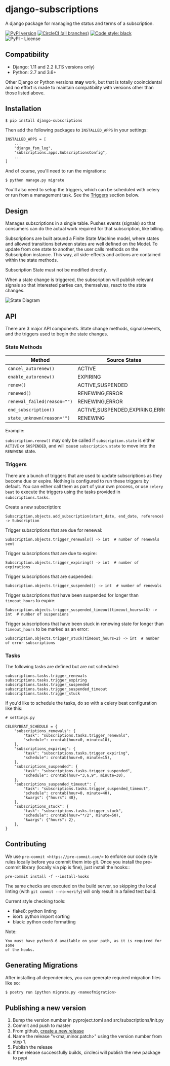 # django-subscriptions

A django package for managing the status and terms of a subscription.

[![PyPI version](https://badge.fury.io/py/django-subscriptions.svg)](https://badge.fury.io/py/django-subscriptions)
[![CircleCI (all branches)](https://img.shields.io/circleci/project/github/kogan/django-subscriptions.svg)](https://circleci.com/gh/kogan/django-subscriptions)
[![Code style: black](https://img.shields.io/badge/code%20style-black-000000.svg)](https://github.com/ambv/black)
![PyPI - License](https://img.shields.io/pypi/l/django-subscriptions.svg?style=popout)

## Compatibility

- Django: 1.11 and 2.2 (LTS versions only)
- Python: 2.7 and 3.6+

Other Django or Python versions **may** work, but that is totally cooincidental
and no effort is made to maintain compatibility with versions other than those
listed above.

## Installation

```bash
$ pip install django-subscriptions
```

Then add the following packages to `INSTALLED_APPS` in your settings:

```
INSTALLED_APPS = [
    ...
    "django_fsm_log",
    "subscriptions.apps.SubscriptionsConfig",
    ...
]
```

And of course, you'll need to run the migrations:

```
$ python manage.py migrate
```

You'll also need to setup the triggers, which can be scheduled with celery or
run from a management task. See the [Triggers](#triggers) section below.

## Design

Manages subscriptions in a single table. Pushes events (signals) so that
consumers can do the actual work required for that subscription, like billing.

Subscriptions are built around a Finite State Machine model, where states and
allowed transitions between states are well defined on the Model. To update from
one state to another, the user calls methods on the Subscription instance. This
way, all side-effects and actions are contained within the state methods.

Subscription State must not be modified directly.

When a state change is triggered, the subscription will publish relevant signals
so that interested parties can, themselves, react to the state changes.

![State Diagram](subscriptions-state-diagram.png)

## API

There are 3 major API components. State change methods, signals/events, and the
triggers used to begin the state changes.

### State Methods


| Method                    	| Source States                   	| Target State 	| Signal Emitted       	|
|-------------------------- 	|---------------------------------	|--------------	|----------------------	|
| `cancel_autorenew()`      	| ACTIVE                          	| EXPIRING     	| `autorenew_canceled` 	|
| `enable_autorenew()`      	| EXPIRING                        	| ACTIVE       	| `autorenew_enabled`  	|
| `renew()`                 	| ACTIVE,SUSPENDED                	| RENEWING     	| `subscription_due`   	|
| `renewed()`               	| RENEWING,ERROR                  	| ACTIVE       	| `subscription_renewed`	|
| `renewal_failed(reason="")`	| RENEWING,ERROR                  	| SUSPENDED    	| `renewal_failed`     	|
| `end_subscription()`      	| ACTIVE,SUSPENDED,EXPIRING,ERROR 	| ENDED        	| `subscription_ended` 	|
| `state_unknown(reason="")`	| RENEWING                        	| ERROR        	| `subscription_error` 	|

Example:

`subscription.renew()` may only be called if `subscription.state` is either `ACTIVE` or `SUSPENDED`,
and will cause `subscription.state` to move into the `RENEWING` state.


### Triggers

There are a bunch of triggers that are used to update subscriptions as they become
due or expire. Nothing is configured to run these triggers by default. You can
either call them as part of your own process, or use `celery beat` to execute
the triggers using the tasks provided in `subscriptions.tasks`.


Create a new subscription:

```
Subscription.objects.add_subscription(start_date, end_date, reference) -> Subscription
```

Trigger subscriptions that are due for renewal:

```
Subscription.objects.trigger_renewals() -> int  # number of renewals sent
```

Trigger subscriptions that are due to expire:

```
Subscription.objects.trigger_expiring() -> int  # number of expirations
```

Trigger subscriptions that are suspended:

```
Subscription.objects.trigger_suspended() -> int  # number of renewals
```

Trigger subscriptions that have been suspended for longer than `timeout_hours` to
expire:

```
Subscription.objects.trigger_suspended_timeout(timeout_hours=48) -> int  # number of suspensions
```

Trigger subscriptions that have been stuck in renewing state for longer than `timeout_hours`
to be marked as an error:

```
Subscription.objects.trigger_stuck(timeout_hours=2) -> int  # number of error subscriptions
```


### Tasks

The following tasks are defined but are not scheduled:

```
subscriptions.tasks.trigger_renewals
subscriptions.tasks.trigger_expiring
subscriptions.tasks.trigger_suspended
subscriptions.tasks.trigger_suspended_timeout
subscriptions.tasks.trigger_stuck
```

If you'd like to schedule the tasks, do so with a celery beat configuration like this:

```
# settings.py

CELERYBEAT_SCHEDULE = {
    "subscriptions_renewals": {
        "task": "subscriptions.tasks.trigger_renewals",
        "schedule": crontab(hour=0, minute=10),
    },
    "subscriptions_expiring": {
        "task": "subscriptions.tasks.trigger_expiring",
        "schedule": crontab(hour=0, minute=15),
    },
    "subscriptions_suspended": {
        "task": "subscriptions.tasks.trigger_suspended",
        "schedule": crontab(hour="3,6,9", minute=30),
    },
    "subscriptions_suspended_timeout": {
        "task": "subscriptions.tasks.trigger_suspended_timeout",
        "schedule": crontab(hour=0, minute=40),
        "kwargs": {"hours": 48},
    },
    "subscriptions_stuck": {
        "task": "subscriptions.tasks.trigger_stuck",
        "schedule": crontab(hour="*/2", minute=50),
        "kwargs": {"hours": 2},
    },
}
```

## Contributing

We use `pre-commit <https://pre-commit.com/>` to enforce our code style rules
locally before you commit them into git. Once you install the pre-commit library
(locally via pip is fine), just install the hooks::

    pre-commit install -f --install-hooks

The same checks are executed on the build server, so skipping the local linting
(with `git commit --no-verify`) will only result in a failed test build.

Current style checking tools:

- flake8: python linting
- isort: python import sorting
- black: python code formatting

Note:

    You must have python3.6 available on your path, as it is required for some
    of the hooks.


## Generating Migrations

After installing all dependencies, you can generate required migration files
like so:

```bash
$ poetry run ipython migrate.py <nameofmigration>
```


## Publishing a new version

1. Bump the version number in pyproject.toml and src/subscriptions/init.py
2. Commit and push to master
3. From github, [create a new release](https://github.com/kogan/django-subscriptions/releases)
4. Name the release "v<maj.minor.patch>" using the version number from step 1.
5. Publish the release
6. If the release successfully builds, circleci will publish the new package to pypi

